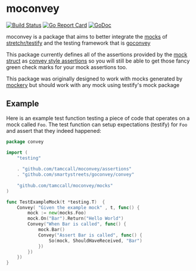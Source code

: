 # moconvey
[![Build Status](https://travis-ci.org/nukosuke/go-zendesk.svg?branch=master)](https://travis-ci.org/nukosuke/go-zendesk)
[![Go Report Card](https://goreportcard.com/badge/github.com/tamccall/moconvey)](https://goreportcard.com/report/github.com/tamccall/moconvey)
[![GoDoc](https://godoc.org/github.com/tamccall/moconvey?status.svg)](http://godoc.org/github.com/github.com/tamccall/moconvey)

moconvey is a package that aims to better integrate the [mocks](https://godoc.org/github.com/stretchr/testify/mock)
of [stretchr/testify](https://github.com/stretchr/testify) and the testing framework that is [goconvey](https://github.com/smartystreets/goconvey)

This package currently defines all of the assertions provided by the [mock struct](https://godoc.org/github.com/stretchr/testify/mock#Mock)
as [convey style assertions](https://github.com/smartystreets/goconvey/wiki/Custom-Assertions) so you will still be able
to get those fancy green check marks for your mock assertions too.

This package was originally designed to work with mocks generated by [mockery](https://github.com/vektra/mockery) but should
work with any mock using testify's mock package

## Example
Here is an example test function testing a piece of code that operates on a mock called `Foo`.
The test function can setup expectations (testify) for `Foo` and assert that they indeed happened:

```go
package convey

import (
	"testing"
	
	. "github.com/tamccall/moconvey/assertions"
	. "github.com/smartystreets/goconvey/convey"
	
	"github.com/tamccall/moconvey/mocks"	
)

func TestExampleMock(t *testing.T)	{
	Convey( "Given the example mock" , t, func() {
		mock := new(mocks.Foo)
		mock.On("Bar").Return("Hello World")
		Convey("When Bar is called", func() {
			mock.Bar()
			Convey("Assert Bar is called", func() {
				So(mock, ShouldHaveReceived, "Bar")
			})
		})
	})
}
```
